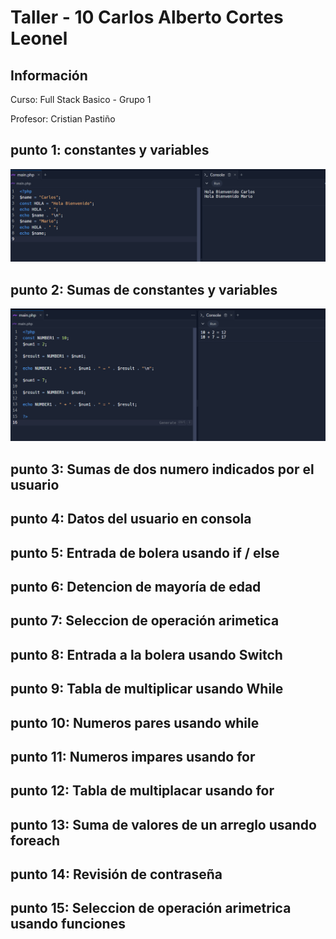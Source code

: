 <h1> Taller - 10 Carlos Alberto Cortes Leonel</h1>

<h2>Información</h2>
<p> Curso: Full Stack Basico - Grupo 1 </p>
<p>Profesor: Cristian Pastiño</p>

<h2>punto 1: constantes y variables</h2>
<img src="./public/images/punto-1.png">

<h2>punto 2: Sumas de constantes y variables</h2>
<img src="./public/images/punto-2.png">

<h2>punto 3: Sumas de dos numero indicados por el usuario </h2>

<h2>punto 4: Datos del usuario en consola</h2>

<h2>punto 5: Entrada de bolera usando if / else</h2>

<h2>punto 6: Detencion de mayoría de edad</h2>

<h2>punto 7: Seleccion de operación arimetica </h2>

<h2>punto 8: Entrada a la bolera usando Switch</h2>

<h2>punto 9: Tabla de multiplicar usando While</h2>

<h2>punto 10: Numeros pares usando while</h2>

<h2>punto 11: Numeros impares usando for</h2>

<h2>punto 12: Tabla de multiplacar usando for</h2>

<h2>punto 13: Suma de valores de un arreglo usando foreach</h2>

<h2>punto 14: Revisión de contraseña </h2>

<h2>punto 15: Seleccion de operación arimetrica usando funciones</h2>